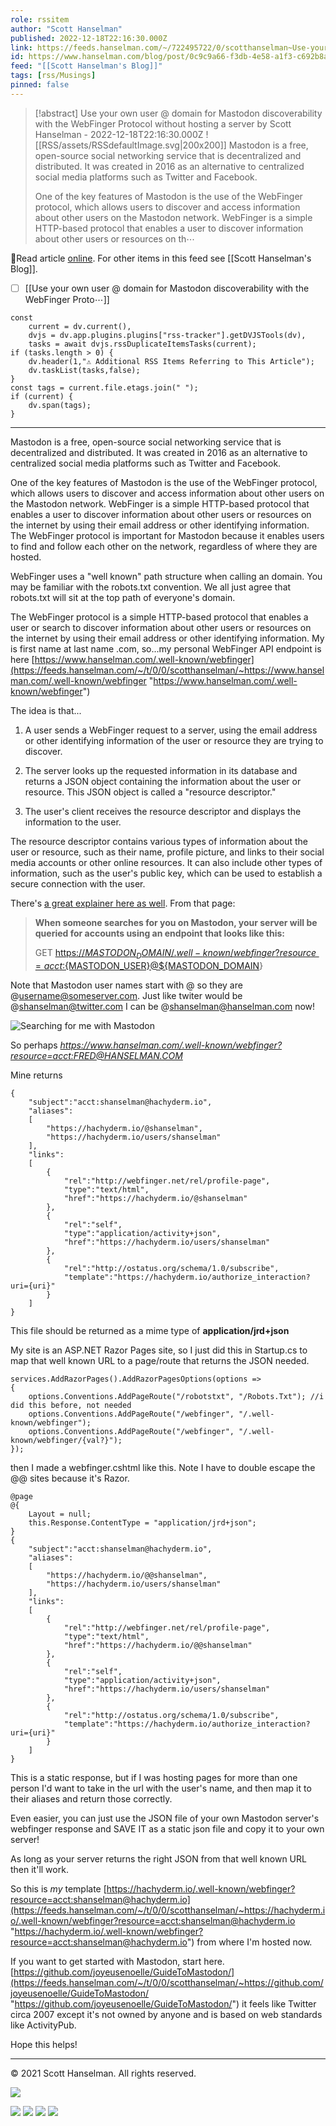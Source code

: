 ```yaml
---
role: rssitem
author: "Scott Hanselman"
published: 2022-12-18T22:16:30.000Z
link: https://feeds.hanselman.com/~/722495722/0/scotthanselman~Use-your-own-user-domain-for-Mastodon-discoverability-with-the-WebFinger-Protocol-without-hosting-a-server
id: https://www.hanselman.com/blog/post/0c9c9a66-f3db-4e58-a1f3-c692b8ad64af
feed: "[[Scott Hanselman's Blog]]"
tags: [rss/Musings]
pinned: false
---
```


> [!abstract] Use your own user @ domain for Mastodon discoverability with the WebFinger Protocol without hosting a server by Scott Hanselman - 2022-12-18T22:16:30.000Z
> <span class="rss-image">![[RSS/assets/RSSdefaultImage.svg|200x200]]</span>
> Mastodon is a free, open-source social networking service that is decentralized and distributed. It was created in 2016 as an alternative to centralized social media platforms such as Twitter and Facebook.
> 
> One of the key features of Mastodon is the use of the WebFinger protocol, which allows users to discover and access information about other users on the Mastodon network. WebFinger is a simple HTTP-based protocol that enables a user to discover information about other users or resources on th⋯

🔗Read article [online](https://feeds.hanselman.com/~/722495722/0/scotthanselman~Use-your-own-user-domain-for-Mastodon-discoverability-with-the-WebFinger-Protocol-without-hosting-a-server). For other items in this feed see [[Scott Hanselman's Blog]].

- [ ] [[Use your own user @ domain for Mastodon discoverability with the WebFinger Proto⋯]]

~~~dataviewjs
const
    current = dv.current(),
	dvjs = dv.app.plugins.plugins["rss-tracker"].getDVJSTools(dv),
	tasks = await dvjs.rssDuplicateItemsTasks(current);
if (tasks.length > 0) {
	dv.header(1,"⚠ Additional RSS Items Referring to This Article");
    dv.taskList(tasks,false);
}
const tags = current.file.etags.join(" ");
if (current) {
	dv.span(tags);
}
~~~

- - -
Mastodon is a free, open-source social networking service that is decentralized and distributed. It was created in 2016 as an alternative to centralized social media platforms such as Twitter and Facebook.

One of the key features of Mastodon is the use of the WebFinger protocol, which allows users to discover and access information about other users on the Mastodon network. WebFinger is a simple HTTP-based protocol that enables a user to discover information about other users or resources on the internet by using their email address or other identifying information. The WebFinger protocol is important for Mastodon because it enables users to find and follow each other on the network, regardless of where they are hosted.

WebFinger uses a "well known" path structure when calling an domain. You may be familiar with the robots.txt convention. We all just agree that robots.txt will sit at the top path of everyone's domain.

The WebFinger protocol is a simple HTTP-based protocol that enables a user or search to discover information about other users or resources on the internet by using their email address or other identifying information. My is first name at last name .com, so...my personal WebFinger API endpoint is here [https://www.hanselman.com/.well-known/webfinger](https://feeds.hanselman.com/~/t/0/0/scotthanselman/~https://www.hanselman.com/.well-known/webfinger "https://www.hanselman.com/.well-known/webfinger")

The idea is that...

1. A user sends a WebFinger request to a server, using the email address or other identifying information of the user or resource they are trying to discover.
    
2. The server looks up the requested information in its database and returns a JSON object containing the information about the user or resource. This JSON object is called a "resource descriptor."
    
3. The user's client receives the resource descriptor and displays the information to the user.
    

The resource descriptor contains various types of information about the user or resource, such as their name, profile picture, and links to their social media accounts or other online resources. It can also include other types of information, such as the user's public key, which can be used to establish a secure connection with the user.

There's [a great explainer here as well](https://feeds.hanselman.com/~/t/0/0/scotthanselman/~https://guide.toot.as/guide/use-your-own-domain/). From that page:

> **When someone searches for you on Mastodon, your server will be queried for accounts using an endpoint that looks like this:**
> 
> GET [https://${MASTODON_DOMAIN}/.well-known/webfinger?resource=acct:${MASTODON_USER}@${MASTODON_DOMAIN](https://feeds.hanselman.com/~/t/0/0/scotthanselman/~https://${MASTODON_DOMAIN}/.well-known/webfinger?resource=acct:${MASTODON_USER}@${MASTODON_DOMAIN)}  

Note that Mastodon user names start with @ so they are @username@someserver.com. Just like twiter would be @shanselman@twitter.com I can be @shanselman@hanselman.com now!

![Searching for me with Mastodon](https://www.hanselman.com/blog/content/binary/Windows-Live-Writer/f76e92f681b3_FC6E/image_cb60bf43-6d0a-41f9-9ff5-246f288adedf.png "Searching for me with Mastodon")

So perhaps _https://www.hanselman.com/.well-known/webfinger?resource=acct:FRED@HANSELMAN.COM_

Mine returns

```undefined
{
    "subject":"acct:shanselman@hachyderm.io",
    "aliases":
    [
        "https://hachyderm.io/@shanselman",
        "https://hachyderm.io/users/shanselman"
    ],
    "links":
    [
        {
            "rel":"http://webfinger.net/rel/profile-page",
            "type":"text/html",
            "href":"https://hachyderm.io/@shanselman"
        },
        {
            "rel":"self",
            "type":"application/activity+json",
            "href":"https://hachyderm.io/users/shanselman"
        },
        {
            "rel":"http://ostatus.org/schema/1.0/subscribe",
            "template":"https://hachyderm.io/authorize_interaction?uri={uri}"
        }
    ]
}
```

This file should be returned as a mime type of **application/jrd+json**

My site is an ASP.NET Razor Pages site, so I just did this in Startup.cs to map that well known URL to a page/route that returns the JSON needed.

```undefined
services.AddRazorPages().AddRazorPagesOptions(options =>
{
    options.Conventions.AddPageRoute("/robotstxt", "/Robots.Txt"); //i did this before, not needed
    options.Conventions.AddPageRoute("/webfinger", "/.well-known/webfinger");
    options.Conventions.AddPageRoute("/webfinger", "/.well-known/webfinger/{val?}");
});
```

then I made a webfinger.cshtml like this. Note I have to double escape the @@ sites because it's Razor.

```undefined
@page
@{
    Layout = null;
    this.Response.ContentType = "application/jrd+json";
}
{
    "subject":"acct:shanselman@hachyderm.io",
    "aliases":
    [
        "https://hachyderm.io/@@shanselman",
        "https://hachyderm.io/users/shanselman"
    ],
    "links":
    [
        {
            "rel":"http://webfinger.net/rel/profile-page",
            "type":"text/html",
            "href":"https://hachyderm.io/@@shanselman"
        },
        {
            "rel":"self",
            "type":"application/activity+json",
            "href":"https://hachyderm.io/users/shanselman"
        },
        {
            "rel":"http://ostatus.org/schema/1.0/subscribe",
            "template":"https://hachyderm.io/authorize_interaction?uri={uri}"
        }
    ]
}
```

This is a static response, but if I was hosting pages for more than one person I'd want to take in the url with the user's name, and then map it to their aliases and return those correctly.

Even easier, you can just use the JSON file of your own Mastodon server's webfinger response and SAVE IT as a static json file and copy it to your own server!

As long as your server returns the right JSON from that well known URL then it'll work.

So this is _my_ template [https://hachyderm.io/.well-known/webfinger?resource=acct:shanselman@hachyderm.io](https://feeds.hanselman.com/~/t/0/0/scotthanselman/~https://hachyderm.io/.well-known/webfinger?resource=acct:shanselman@hachyderm.io "https://hachyderm.io/.well-known/webfinger?resource=acct:shanselman@hachyderm.io") from where I'm hosted now.

If you want to get started with Mastodon, start here. [https://github.com/joyeusenoelle/GuideToMastodon/](https://feeds.hanselman.com/~/t/0/0/scotthanselman/~https://github.com/joyeusenoelle/GuideToMastodon/ "https://github.com/joyeusenoelle/GuideToMastodon/") it feels like Twitter circa 2007 except it's not owned by anyone and is based on web standards like ActivityPub.

Hope this helps!

  

---

© 2021 Scott Hanselman. All rights reserved.  

![](https://feeds.hanselman.com/~/i/722495722/0/scotthanselman)

[![](https://assets.feedblitz.com/i/fblike20.png)](https://feeds.hanselman.com/_/28/722495722/scotthanselman "Like on Facebook") [![](https://assets.feedblitz.com/i/x.png)](https://feeds.hanselman.com/_/24/722495722/scotthanselman "Post to X.com") [![](https://assets.feedblitz.com/i/email20.png)](https://feeds.hanselman.com/_/19/722495722/scotthanselman "Subscribe by email") [![](https://assets.feedblitz.com/i/rss20.png)](https://feeds.hanselman.com/_/20/722495722/scotthanselman "Subscribe by RSS")